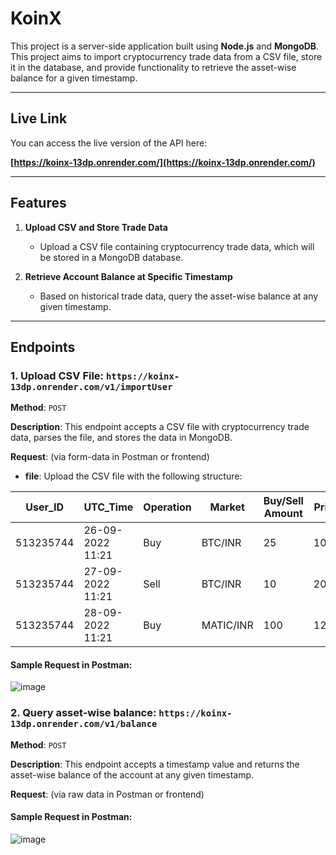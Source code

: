 # KoinX
This project is a server-side application built using **Node.js** and **MongoDB**. This project aims to import cryptocurrency trade data from a CSV file, store it in the database, and provide functionality to retrieve the asset-wise balance for a given timestamp.

---

## Live Link

You can access the live version of the API here:

**[https://koinx-13dp.onrender.com/](https://koinx-13dp.onrender.com/)**

---

## Features

1. **Upload CSV and Store Trade Data**
   - Upload a CSV file containing cryptocurrency trade data, which will be stored in a MongoDB database.
   
2. **Retrieve Account Balance at Specific Timestamp**
   - Based on historical trade data, query the asset-wise balance at any given timestamp.

---

## Endpoints

### 1. Upload CSV File: `https://koinx-13dp.onrender.com/v1/importUser`

**Method**: `POST`

**Description**: This endpoint accepts a CSV file with cryptocurrency trade data, parses the file, and stores the data in MongoDB.

**Request**: (via form-data in Postman or frontend)

- **file**: Upload the CSV file with the following structure:

| User_ID    | UTC_Time           | Operation | Market   | Buy/Sell Amount | Price |
|------------|--------------------|-----------|----------|-----------------|-------|
| 513235744  | 26-09-2022 11:21   | Buy       | BTC/INR  | 25              | 1000  |
| 513235744  | 27-09-2022 11:21   | Sell      | BTC/INR  | 10              | 2000  |
| 513235744  | 28-09-2022 11:21   | Buy       | MATIC/INR| 100             | 12    |

#### Sample Request in Postman:

![image](https://github.com/user-attachments/assets/867c950d-fd69-4adf-97e7-0ed5bc5c2015)

### 2. Query asset-wise balance: `https://koinx-13dp.onrender.com/v1/balance`

**Method**: `POST`

**Description**: This endpoint accepts a timestamp value and returns the asset-wise balance of the account at any given timestamp.

**Request**: (via raw data in Postman or frontend)

#### Sample Request in Postman:
![image](https://github.com/user-attachments/assets/fedcbf7d-c754-4ad0-9f49-adf1658ab5b4)




```bash

